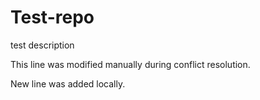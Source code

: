 # Test-repo
test description

This line was modified manually during conflict resolution.

New line was added locally.
